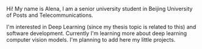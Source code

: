 Hi! My name is Alena, I am a senior university student in Beijing University of Posts and Telecommunications.

I'm interested in Deep Learning (since my thesis topic is related to this) and software development. Currently I'm learning more about deep learning computer vision models.
I'm planning to add here my little projects.
